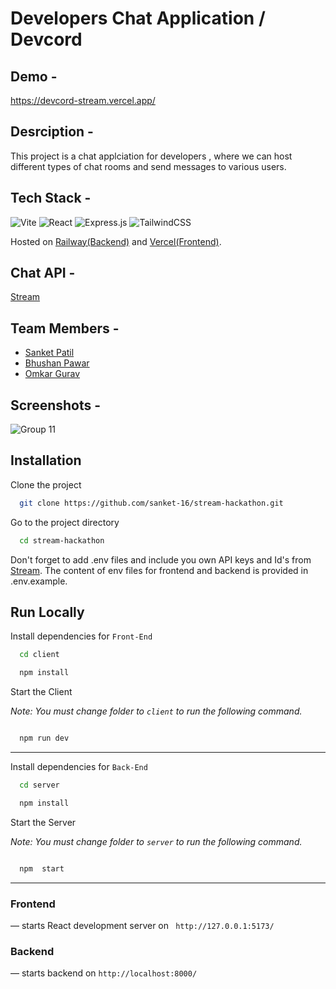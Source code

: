 # Developers Chat Application / Devcord

## Demo -

https://devcord-stream.vercel.app/

## Desrciption - 
This project is a chat applciation for developers , where we can host different types of chat rooms and send messages to various users.

## Tech Stack -

![Vite](https://img.shields.io/badge/vite-%23646CFF.svg?style=for-the-badge&logo=vite&logoColor=white)
![React](https://img.shields.io/badge/react-%2320232a.svg?style=for-the-badge&logo=react&logoColor=%2361DAFB)
![Express.js](https://img.shields.io/badge/express.js-%23404d59.svg?style=for-the-badge&logo=express&logoColor=%2361DAFB)
![TailwindCSS](https://img.shields.io/badge/tailwindcss-%2338B2AC.svg?style=for-the-badge&logo=tailwind-css&logoColor=white)

Hosted on [Railway(Backend)](https://railway.app) and [Vercel(Frontend)](https://vercel.com).

## Chat API -

[Stream](https://getstream.io/)

## Team Members -

* [Sanket Patil](https://github.com/sanket-16)
* [Bhushan Pawar](https://github.com/Bhushan9001)
* [Omkar Gurav](https://github.com/omkarguravv)

## Screenshots -

![Group 11](https://user-images.githubusercontent.com/64531568/208296416-218780d8-dac3-4edd-b5b9-c181ba456ecd.png)


## Installation

Clone the project

```bash
  git clone https://github.com/sanket-16/stream-hackathon.git
```

  Go to the project directory

```bash
  cd stream-hackathon
```

Don't forget to add .env files and include you own API keys and Id's from [Stream](https://getstream.io).
The content of env files for frontend and backend is provided in .env.example.

## Run Locally

Install dependencies for `Front-End`

```bash
  cd client

  npm install
```
Start the Client

  *Note: You must change folder to `client` to run the following command.*
```bash

  npm run dev
```


---
Install dependencies for `Back-End`

```bash
  cd server

  npm install
```

Start the Server

 *Note: You must change folder to `server` to run the following command.*
```bash

  npm  start
```

---

### Frontend
 &mdash; starts React development server on `
http://127.0.0.1:5173/`


### Backend
 &mdash; starts backend on `http://localhost:8000/`
